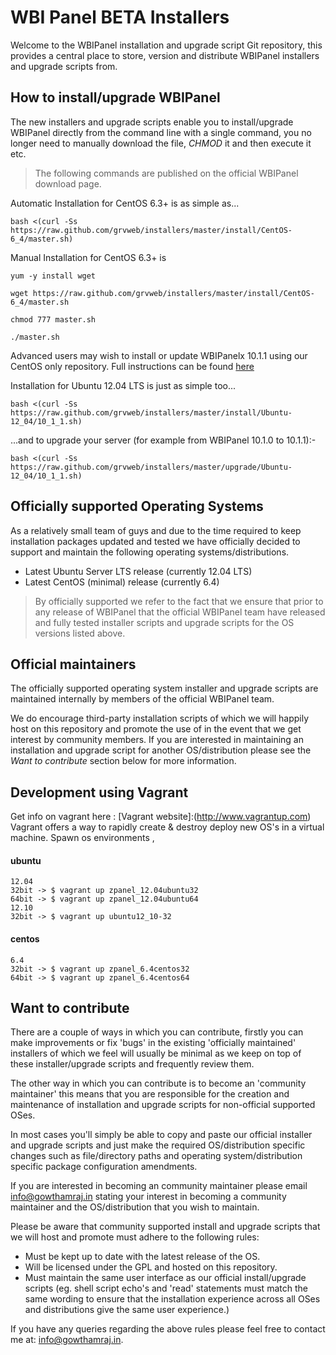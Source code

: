 WBI Panel BETA Installers
=================

Welcome to the WBIPanel installation and upgrade script Git repository, this provides a central place to store, version and distribute WBIPanel installers and upgrade scripts from.

## How to install/upgrade WBIPanel ##

The new installers and upgrade scripts enable you to install/upgrade  WBIPanel directly from the command line with a single command, you no longer need to manually download the file, *CHMOD* it and then execute it etc.

> The following commands are published on the official WBIPanel download page.

Automatic Installation for CentOS 6.3+ is as simple as...

```bash <(curl -Ss https://raw.github.com/grvweb/installers/master/install/CentOS-6_4/master.sh)```

Manual Installation for CentOS 6.3+ is

```yum -y install wget```

```wget https://raw.github.com/grvweb/installers/master/install/CentOS-6_4/master.sh```

```chmod 777 master.sh```

```./master.sh``` 


Advanced users may wish to install or update WBIPanelx 10.1.1 using our CentOS only repository. Full instructions can be found [here](https://github.com/grvweb/installers/tree/master/install/CentOS/6)


Installation for Ubuntu 12.04 LTS is just as simple too...

```bash <(curl -Ss https://raw.github.com/grvweb/installers/master/install/Ubuntu-12_04/10_1_1.sh)```

...and to upgrade your server (for example from WBIPanel 10.1.0 to 10.1.1):-

```bash <(curl -Ss https://raw.github.com/grvweb/installers/master/upgrade/Ubuntu-12_04/10_1_1.sh)```

## Officially supported Operating Systems ##

As a relatively small team of guys and due to the time required to keep installation packages updated and tested we have officially decided to support and maintain the following operating systems/distributions.

- Latest Ubuntu Server LTS release (currently 12.04 LTS)
- Latest CentOS (minimal) release (currently 6.4)

> By officially supported we refer to the fact that we ensure that prior to any release of WBIPanel that the official WBIPanel team have released and fully tested installer scripts and upgrade scripts for the OS versions listed above.

## Official maintainers ##

The officially supported operating system installer and upgrade scripts are maintained internally by members of the official WBIPanel team.

We do encourage third-party installation scripts of which we will happily host on this repository and promote the use of in the event that we get interest by community members. If you are interested in maintaining an installation and upgrade script for another OS/distribution please see the *Want to contribute* section below for more information.

## Development using Vagrant ##
Get info on vagrant here : [Vagrant website]:(http://www.vagrantup.com)
Vagrant offers a way to rapidly create & destroy deploy new OS's in a virtual machine.
Spawn os environments , 
#### ubuntu 
    12.04 
	32bit -> $ vagrant up zpanel_12.04ubuntu32
	64bit -> $ vagrant up zpanel_12.04ubuntu64
    12.10
	32bit -> $ vagrant up ubuntu12_10-32
#### centos
    6.4
	32bit -> $ vagrant up zpanel_6.4centos32
	64bit -> $ vagrant up zpanel_6.4centos64

## Want to contribute ##

There are a couple of ways in which you can contribute, firstly you can make improvements or fix 'bugs' in the existing 'officially maintained' installers of which we feel will usually be minimal as we keep on top of these installer/upgrade scripts and frequently review them.

The other way in which you can contribute is to become an 'community maintainer' this means that you are responsible for the creation and maintenance of installation and upgrade scripts for non-official supported OSes.

In most cases you'll simply be able to copy and paste our official installer and upgrade scripts and just make the required OS/distribution specific changes such as file/directory paths and operating system/distribution specific package configuration amendments.

If you are interested in becoming an community maintainer please email [info@gowthamraj.in](mailto:ballen@gowthamraj.in) stating your interest in becoming a community maintainer and the OS/distribution that you wish to maintain.

Please be aware that community supported install and upgrade scripts that we will host and promote must adhere to the following rules:

- Must be kept up to date with the latest release of the OS.
- Will be licensed under the GPL and hosted on this repository.
- Must maintain the same user interface as our official install/upgrade scripts (eg. shell script echo's and 'read' statements must match the same wording to ensure that the installation experience across all OSes and distributions give the same user experience.)

If you have any queries regarding the above rules please feel free to contact me at: [info@gowthamraj.in](mailto:ballen@gowthamraj.in).

